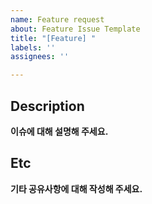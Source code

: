 ```yaml
---
name: Feature request
about: Feature Issue Template
title: "[Feature] "
labels: ''
assignees: ''

---
```


## Description
**이슈에 대해 설명해 주세요.**

## Etc
**기타 공유사항에 대해 작성해 주세요.**
